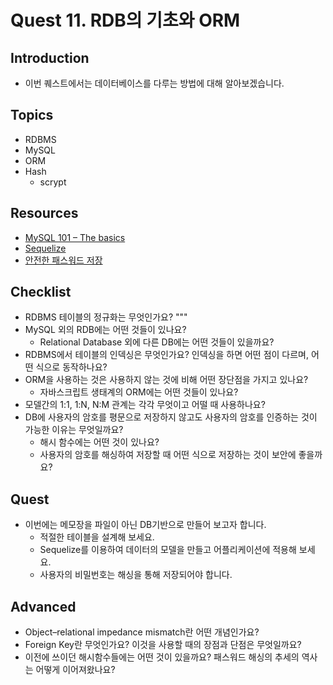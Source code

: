 # Quest 11. RDB의 기초와 ORM

## Introduction

- 이번 퀘스트에서는 데이터베이스를 다루는 방법에 대해 알아보겠습니다.

## Topics

- RDBMS
- MySQL
- ORM
- Hash
  - scrypt

## Resources

- [MySQL 101 – The basics](https://www.globo.tech/learning-center/mysql-101-basics/)
- [Sequelize](https://sequelize.org/)
- [안전한 패스워드 저장](https://d2.naver.com/helloworld/318732)

## Checklist

- RDBMS 테이블의 정규화는 무엇인가요?
  """
- MySQL 외의 RDB에는 어떤 것들이 있나요?
  - Relational Database 외에 다른 DB에는 어떤 것들이 있을까요?
- RDBMS에서 테이블의 인덱싱은 무엇인가요? 인덱싱을 하면 어떤 점이 다르며, 어떤 식으로 동작하나요?
- ORM을 사용하는 것은 사용하지 않는 것에 비해 어떤 장단점을 가지고 있나요?
  - 자바스크립트 생태계의 ORM에는 어떤 것들이 있나요?
- 모델간의 1:1, 1:N, N:M 관계는 각각 무엇이고 어떨 때 사용하나요?
- DB에 사용자의 암호를 평문으로 저장하지 않고도 사용자의 암호를 인증하는 것이 가능한 이유는 무엇일까요?
  - 해시 함수에는 어떤 것이 있나요?
  - 사용자의 암호를 해싱하여 저장할 때 어떤 식으로 저장하는 것이 보안에 좋을까요?

## Quest

- 이번에는 메모장을 파일이 아닌 DB기반으로 만들어 보고자 합니다.
  - 적절한 테이블을 설계해 보세요.
  - Sequelize를 이용하여 데이터의 모델을 만들고 어플리케이션에 적용해 보세요.
  - 사용자의 비밀번호는 해싱을 통해 저장되어야 합니다.

## Advanced

- Object–relational impedance mismatch란 어떤 개념인가요?
- Foreign Key란 무엇인가요? 이것을 사용할 때의 장점과 단점은 무엇일까요?
- 이전에 쓰이던 해시함수들에는 어떤 것이 있을까요? 패스워드 해싱의 추세의 역사는 어떻게 이어져왔나요?
